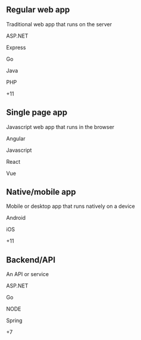 ## Regular web app
Traditional web app that runs on the server

ASP.NET

Express

Go

Java

PHP

+11

## Single page app
Javascript web app that runs in the browser

Angular

Javascript

React

Vue

## Native/mobile app
Mobile or desktop app that runs natively on a device

Android

iOS

+11

## Backend/API
An API or service 

ASP.NET

Go

NODE

Spring

+7